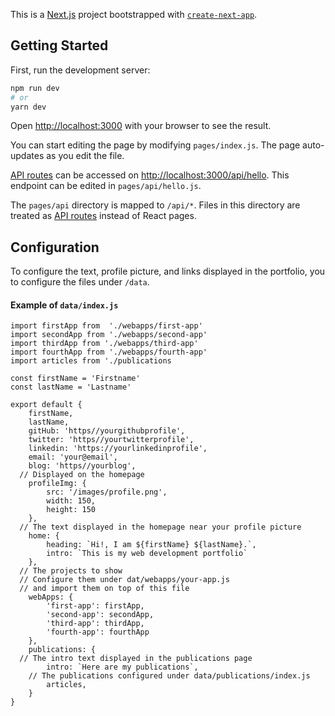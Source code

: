 This is a [Next.js](https://nextjs.org/) project bootstrapped with [`create-next-app`](https://github.com/vercel/next.js/tree/canary/packages/create-next-app).

## Getting Started

First, run the development server:

```bash
npm run dev
# or
yarn dev
```

Open [http://localhost:3000](http://localhost:3000) with your browser to see the result.

You can start editing the page by modifying `pages/index.js`. The page auto-updates as you edit the file.

[API routes](https://nextjs.org/docs/api-routes/introduction) can be accessed on [http://localhost:3000/api/hello](http://localhost:3000/api/hello). This endpoint can be edited in `pages/api/hello.js`.

The `pages/api` directory is mapped to `/api/*`. Files in this directory are treated as [API routes](https://nextjs.org/docs/api-routes/introduction) instead of React pages.

## Configuration

To configure the text, profile picture, and links displayed in the portfolio, you to configure the files under `/data`.

#### Example of `data/index.js`
```
import firstApp from  './webapps/first-app'
import secondApp from './webapps/second-app'
import thirdApp from './webapps/third-app'
import fourthApp from './webapps/fourth-app'
import articles from './publications

const firstName = 'Firstname'
const lastName = 'Lastname'

export default {
	firstName,
	lastName,
	gitHub: 'https//yourgithubprofile',
	twitter: 'https//yourtwitterprofile',
	linkedin: 'https://yourlinkedinprofile',
	email: 'your@email',
	blog: 'https//yourblog',
  // Displayed on the homepage
	profileImg: {
		src: '/images/profile.png', 
		width: 150,
		height: 150
	},
  // The text displayed in the homepage near your profile picture
	home: {
		heading: `Hi!, I am ${firstName} ${lastName}.`,
		intro: `This is my web development portfolio`
	},
  // The projects to show
  // Configure them under dat/webapps/your-app.js
  // and import them on top of this file
	webApps: { 
		'first-app': firstApp,
		'second-app': secondApp,
		'third-app': thirdApp,
		'fourth-app': fourthApp
	},
	publications: {
  // The intro text displayed in the publications page
		intro: `Here are my publications`,
    // The publications configured under data/publications/index.js
		articles,
	}
}
```

